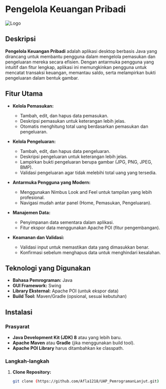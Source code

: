 # Pengelola Keuangan Pribadi

![Logo](path_to_logo_image)

## Deskripsi

**Pengelola Keuangan Pribadi** adalah aplikasi desktop berbasis Java yang dirancang untuk membantu pengguna dalam mengelola pemasukan dan pengeluaran mereka secara efisien. Dengan antarmuka pengguna yang intuitif dan fitur lengkap, aplikasi ini memungkinkan pengguna untuk mencatat transaksi keuangan, memantau saldo, serta melampirkan bukti pengeluaran dalam bentuk gambar.

## Fitur Utama

- **Kelola Pemasukan:**
  - Tambah, edit, dan hapus data pemasukan.
  - Deskripsi pemasukan untuk keterangan lebih jelas.
  - Otomatis menghitung total uang berdasarkan pemasukan dan pengeluaran.

- **Kelola Pengeluaran:**
  - Tambah, edit, dan hapus data pengeluaran.
  - Deskripsi pengeluaran untuk keterangan lebih jelas.
  - Lampirkan bukti pengeluaran berupa gambar (JPG, PNG, JPEG, BMP).
  - Validasi pengeluaran agar tidak melebihi total uang yang tersedia.

- **Antarmuka Pengguna yang Modern:**
  - Menggunakan Nimbus Look and Feel untuk tampilan yang lebih profesional.
  - Navigasi mudah antar panel (Home, Pemasukan, Pengeluaran).

- **Manajemen Data:**
  - Penyimpanan data sementara dalam aplikasi.
  - Fitur ekspor data menggunakan Apache POI (fitur pengembangan).

- **Keamanan dan Validasi:**
  - Validasi input untuk memastikan data yang dimasukkan benar.
  - Konfirmasi sebelum menghapus data untuk menghindari kesalahan.

## Teknologi yang Digunakan

- **Bahasa Pemrograman:** Java
- **GUI Framework:** Swing
- **Library Eksternal:** Apache POI (untuk ekspor data)
- **Build Tool:** Maven/Gradle (opsional, sesuai kebutuhan)

## Instalasi

### Prasyarat

- **Java Development Kit (JDK) 8** atau yang lebih baru.
- **Apache Maven** atau **Gradle** (jika menggunakan build tool).
- **Apache POI Library** harus ditambahkan ke classpath.

### Langkah-langkah

1. **Clone Repository:**

   ```bash
   git clone (https://github.com/Afla1218/UAP_PemrogramanLanjut.git)
